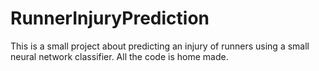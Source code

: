# RunnerInjuryPrediction
This is a small project about predicting an injury of runners using a small neural network classifier. All the code is home made.
